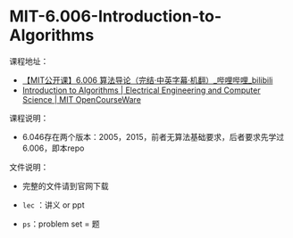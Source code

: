 # MIT-6.006-Introduction-to-Algorithms
课程地址：

- [【MIT公开课】6.006 算法导论（完结·中英字幕·机翻）_哔哩哔哩_bilibili](https://www.bilibili.com/video/av84549127?spm_id_from=333.788.b_636f6d6d656e74.7)
- [Introduction to Algorithms | Electrical Engineering and Computer Science | MIT OpenCourseWare](https://ocw.mit.edu/courses/electrical-engineering-and-computer-science/6-006-introduction-to-algorithms-fall-2011/)

课程说明：

- 6.046存在两个版本：2005，2015，前者无算法基础要求，后者要求先学过6.006，即本repo

文件说明：

- 完整的文件请到官网下载

- `lec` ：讲义 or ppt
- `ps`：problem set = 题

